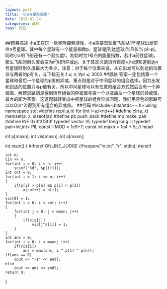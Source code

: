 ```yaml
---
layout: post
title: '小a与星际探索'
date: 2019-01-24
categories: ACM
tags: 背包
---
```

##题目描述
小a正在玩一款星际探索游戏，小a需要驾驶着飞船从1号星球出发前往n号星球。其中每个星球有一个能量指数p。星球i能到达星球j当且仅当
pi>pj。同时小a的飞船还有一个耐久度t，初始时为1号点的能量指数，若小a前往星球j，那么飞船的耐久度会变为$t^pj$(即t异或pj，关于其定义请自行百度)小a想知道到达n号星球时耐久度最大为多少，注意：对于每个位置来说，从它出发可以到达的位置仅与两者的p有关，与下标无关.$1⩽n,∀pi⩽3000$
##思路
答案一定包括第一个星球和最后一个星球的p值的异或，重点则是对于中间星球的组合选择，因为出发和到达的位置只与p值有关，所以中间星球可以有任意的组合方式然后会有一个异或值，解题思路则是得到所有组合的异或值与第一个以及最后一个星球的异或值，最大的即为答案。这道题就转变成中间星球的组合异或问题，我们用背包的思路可以以O(n^2)得到所有组合的异或值。
##代码
#include <bits/stdc++.h>
using namespace std;
#define rep(i,a,n) for (int i=a;i<n;i++)
#define clr(a, x) memset(a, x, sizeof(a))
#define pb push_back
#define mp make_pair
#define INF 0x3f3f3f3f
typedef vector<int> VI;
typedef long long ll;
typedef pair<int,int> PII;
const ll MOD = 1e9+7;
const int maxn = 1e4 + 5;
// head

int p[maxn];
int vis[maxn];
int a[maxn];

int main() 
{
#ifndef ONLINE_JUDGE
    //freopen("in.txt", "r", stdin);
#endif

    int n;
    cin >> n;
    for(int i = 0; i < n; i++)
        scanf("%d", &p[i+1]);
    int cnt = 0;
    for(int i = 1; i <= n; i++)
    {
        if(p[i] > p[n] && p[i] < p[1])
            a[cnt++] = p[i];
    }
    vis[0] = 1;
    for(int i = 0; i < cnt; i++)
    {
        for(int j = 0; j < maxn; j++)
        {
            if(vis[j])
                vis[j^a[i]] = 1;
        }
    }
    int ans = 0;
    for(int i = 0; i < maxn; i++)
        if(vis[i])
            ans = max(ans, i ^ p[1] ^ p[n]);
    if(ans == 0)
        cout << "-1" << endl;
    else
        cout << ans << endl;
    return 0;
}
